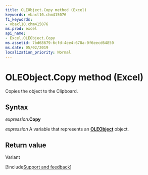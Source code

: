 ```yaml
---
title: OLEObject.Copy method (Excel)
keywords: vbaxl10.chm415076
f1_keywords:
- vbaxl10.chm415076
ms.prod: excel
api_name:
- Excel.OLEObject.Copy
ms.assetid: 7bd68679-6cfd-4ee4-678a-0f6eecd64850
ms.date: 05/02/2019
localization_priority: Normal
---
```



# OLEObject.Copy method (Excel)

Copies the object to the Clipboard.


## Syntax

_expression_.**Copy**

_expression_ A variable that represents an **[OLEObject](Excel.OLEObject.md)** object.


## Return value

Variant



[!include[Support and feedback](~/includes/feedback-boilerplate.md)]
